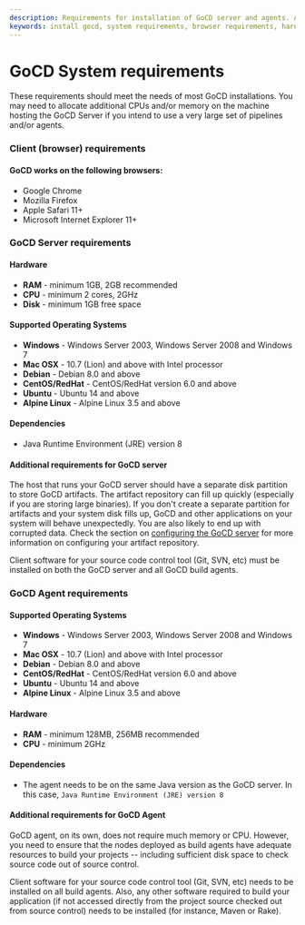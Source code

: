 ```yaml
---
description: Requirements for installation of GoCD server and agents. Additional CPUs and/or memory may need to be allocated.
keywords: install gocd, system requirements, browser requirements, hardware requirements, server requirements, operating systems, gocd agent
---
```



# GoCD System requirements

These requirements should meet the needs of most GoCD installations. You may need to allocate additional CPUs and/or
memory on the machine hosting the GoCD Server if you intend to use a very large set of pipelines and/or agents.

### Client (browser) requirements

#### GoCD works on the following browsers:

- Google Chrome
- Mozilla Firefox
- Apple Safari 11+
- Microsoft Internet Explorer 11+

### GoCD Server requirements

#### Hardware

* **RAM** - minimum 1GB, 2GB recommended
* **CPU** - minimum 2 cores, 2GHz
* **Disk** - minimum 1GB free space

#### Supported Operating Systems

* **Windows** - Windows Server 2003, Windows Server 2008 and Windows 7
* **Mac OSX** - 10.7 (Lion) and above with Intel processor
* **Debian**  - Debian 8.0 and above
* **CentOS/RedHat** - CentOS/RedHat version 6.0 and above
* **Ubuntu** - Ubuntu 14 and above
* **Alpine Linux** - Alpine Linux 3.5 and above

#### Dependencies

* Java Runtime Environment (JRE) version 8

#### Additional requirements for GoCD server

The host that runs your GoCD server should have a separate disk partition to store GoCD artifacts. The artifact repository
can fill up quickly (especially if you are storing large binaries). If you don't create a separate partition for
artifacts and your system disk fills up, GoCD and other applications on your system will behave unexpectedly. You are
also likely to end up with corrupted data. Check the section on
[configuring the GoCD server](configuring_server_details.md) for more information on configuring your artifact
repository.

Client software for your source code control tool (Git, SVN, etc) must be installed on both the GoCD server and all GoCD
build agents.

### GoCD Agent requirements

#### Supported Operating Systems

* **Windows** - Windows Server 2003, Windows Server 2008 and Windows 7
* **Mac OSX** - 10.7 (Lion) and above with Intel processor
* **Debian**  - Debian 8.0 and above
* **CentOS/RedHat** - CentOS/RedHat version 6.0 and above
* **Ubuntu** - Ubuntu 14 and above
* **Alpine Linux** - Alpine Linux 3.5 and above

#### Hardware

* **RAM** - minimum 128MB, 256MB recommended
* **CPU** - minimum 2GHz

#### Dependencies

* The agent needs to be on the same Java version as the GoCD server. In this case, `Java Runtime Environment (JRE) version 8`

#### Additional requirements for GoCD Agent

GoCD agent, on its own, does not require much memory or CPU. However, you need to ensure that the nodes deployed as
build agents have adequate resources to build your projects -- including sufficient disk space to check source code out
of source control.

Client software for your source code control tool (Git, SVN, etc) needs to be installed on all build agents. Also, any
other software required to build your application (if not accessed directly from the project source checked out from
source control) needs to be installed (for instance, Maven or Rake).
